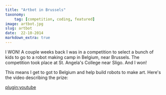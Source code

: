 ```yaml
---
title: "Artbot in Brussels"
taxonomy:
    tag: [competition, coding, featured]
image: artbot.jpg
slug: artbot
date:  22-10-2014
markdown_extra: true
---
```


I WON! A couple weeks back I was in a competition to select a bunch of kids to go to a robot making camp in Belgium, near Brussels. The competition took place at St. Angela's College near Sligo. And I won!

This means I get to got to Belgium and help build robots to make art. Here's the video describing the prize:

[plugin:youtube](https://www.youtube.com/embed/XEnmAdbDn5c)

